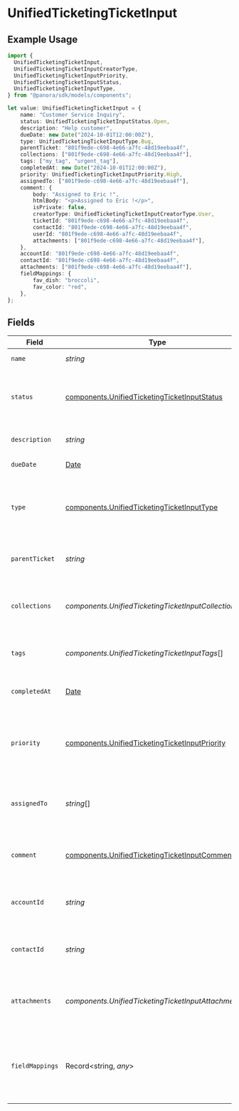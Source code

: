 # UnifiedTicketingTicketInput

## Example Usage

```typescript
import {
  UnifiedTicketingTicketInput,
  UnifiedTicketingTicketInputCreatorType,
  UnifiedTicketingTicketInputPriority,
  UnifiedTicketingTicketInputStatus,
  UnifiedTicketingTicketInputType,
} from "@panora/sdk/models/components";

let value: UnifiedTicketingTicketInput = {
    name: "Customer Service Inquiry",
    status: UnifiedTicketingTicketInputStatus.Open,
    description: "Help customer",
    dueDate: new Date("2024-10-01T12:00:00Z"),
    type: UnifiedTicketingTicketInputType.Bug,
    parentTicket: "801f9ede-c698-4e66-a7fc-48d19eebaa4f",
    collections: ["801f9ede-c698-4e66-a7fc-48d19eebaa4f"],
    tags: ["my_tag", "urgent_tag"],
    completedAt: new Date("2024-10-01T12:00:00Z"),
    priority: UnifiedTicketingTicketInputPriority.High,
    assignedTo: ["801f9ede-c698-4e66-a7fc-48d19eebaa4f"],
    comment: {
        body: "Assigned to Eric !",
        htmlBody: "<p>Assigned to Eric !</p>",
        isPrivate: false,
        creatorType: UnifiedTicketingTicketInputCreatorType.User,
        ticketId: "801f9ede-c698-4e66-a7fc-48d19eebaa4f",
        contactId: "801f9ede-c698-4e66-a7fc-48d19eebaa4f",
        userId: "801f9ede-c698-4e66-a7fc-48d19eebaa4f",
        attachments: ["801f9ede-c698-4e66-a7fc-48d19eebaa4f"],
    },
    accountId: "801f9ede-c698-4e66-a7fc-48d19eebaa4f",
    contactId: "801f9ede-c698-4e66-a7fc-48d19eebaa4f",
    attachments: ["801f9ede-c698-4e66-a7fc-48d19eebaa4f"],
    fieldMappings: {
        fav_dish: "broccoli",
        fav_color: "red",
    },
};
```

## Fields

| Field                                                                                                            | Type                                                                                                             | Required                                                                                                         | Description                                                                                                      | Example                                                                                                          |
| ---------------------------------------------------------------------------------------------------------------- | ---------------------------------------------------------------------------------------------------------------- | ---------------------------------------------------------------------------------------------------------------- | ---------------------------------------------------------------------------------------------------------------- | ---------------------------------------------------------------------------------------------------------------- |
| `name`                                                                                                           | *string*                                                                                                         | :heavy_check_mark:                                                                                               | The name of the ticket                                                                                           | Customer Service Inquiry                                                                                         |
| `status`                                                                                                         | [components.UnifiedTicketingTicketInputStatus](../../models/components/unifiedticketingticketinputstatus.md)     | :heavy_minus_sign:                                                                                               | The status of the ticket. Authorized values are OPEN or CLOSED.                                                  | OPEN                                                                                                             |
| `description`                                                                                                    | *string*                                                                                                         | :heavy_check_mark:                                                                                               | The description of the ticket                                                                                    | Help customer                                                                                                    |
| `dueDate`                                                                                                        | [Date](https://developer.mozilla.org/en-US/docs/Web/JavaScript/Reference/Global_Objects/Date)                    | :heavy_minus_sign:                                                                                               | The date the ticket is due                                                                                       | 2024-10-01T12:00:00Z                                                                                             |
| `type`                                                                                                           | [components.UnifiedTicketingTicketInputType](../../models/components/unifiedticketingticketinputtype.md)         | :heavy_minus_sign:                                                                                               | The type of the ticket. Authorized values are PROBLEM, QUESTION, or TASK                                         | BUG                                                                                                              |
| `parentTicket`                                                                                                   | *string*                                                                                                         | :heavy_minus_sign:                                                                                               | The UUID of the parent ticket                                                                                    | 801f9ede-c698-4e66-a7fc-48d19eebaa4f                                                                             |
| `collections`                                                                                                    | *components.UnifiedTicketingTicketInputCollections*[]                                                            | :heavy_minus_sign:                                                                                               | The collection UUIDs the ticket belongs to                                                                       | [<br/>"801f9ede-c698-4e66-a7fc-48d19eebaa4f"<br/>]                                                               |
| `tags`                                                                                                           | *components.UnifiedTicketingTicketInputTags*[]                                                                   | :heavy_minus_sign:                                                                                               | The tags names of the ticket                                                                                     | [<br/>"my_tag",<br/>"urgent_tag"<br/>]                                                                           |
| `completedAt`                                                                                                    | [Date](https://developer.mozilla.org/en-US/docs/Web/JavaScript/Reference/Global_Objects/Date)                    | :heavy_minus_sign:                                                                                               | The date the ticket has been completed                                                                           | 2024-10-01T12:00:00Z                                                                                             |
| `priority`                                                                                                       | [components.UnifiedTicketingTicketInputPriority](../../models/components/unifiedticketingticketinputpriority.md) | :heavy_minus_sign:                                                                                               | The priority of the ticket. Authorized values are HIGH, MEDIUM or LOW.                                           | HIGH                                                                                                             |
| `assignedTo`                                                                                                     | *string*[]                                                                                                       | :heavy_minus_sign:                                                                                               | The users UUIDs the ticket is assigned to                                                                        | [<br/>"801f9ede-c698-4e66-a7fc-48d19eebaa4f"<br/>]                                                               |
| `comment`                                                                                                        | [components.UnifiedTicketingTicketInputComment](../../models/components/unifiedticketingticketinputcomment.md)   | :heavy_minus_sign:                                                                                               | The comment of the ticket                                                                                        | {<br/>"content": "Assigned the issue !"<br/>}                                                                    |
| `accountId`                                                                                                      | *string*                                                                                                         | :heavy_minus_sign:                                                                                               | The UUID of the account which the ticket belongs to                                                              | 801f9ede-c698-4e66-a7fc-48d19eebaa4f                                                                             |
| `contactId`                                                                                                      | *string*                                                                                                         | :heavy_minus_sign:                                                                                               | The UUID of the contact which the ticket belongs to                                                              | 801f9ede-c698-4e66-a7fc-48d19eebaa4f                                                                             |
| `attachments`                                                                                                    | *components.UnifiedTicketingTicketInputAttachments*[]                                                            | :heavy_minus_sign:                                                                                               | The attachements UUIDs tied to the ticket                                                                        | [<br/>"801f9ede-c698-4e66-a7fc-48d19eebaa4f"<br/>]                                                               |
| `fieldMappings`                                                                                                  | Record<string, *any*>                                                                                            | :heavy_minus_sign:                                                                                               | The custom field mappings of the ticket between the remote 3rd party & Panora                                    | {<br/>"fav_dish": "broccoli",<br/>"fav_color": "red"<br/>}                                                       |